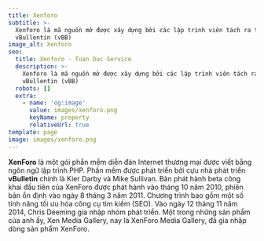 ```yaml
---
title: Xenforo
subtitle: >-
  Xenforo là mã nguồn mở được xây dựng bởi các lập trình viên tách ra từ nhóm
  vBullentin (vBB)
image_alt: Xenforo
seo:
  title: Xenforo - Tuan Duc Service
  description: >-
    Xenforo là mã nguồn mở được xây dựng bởi các lập trình viên tách ra từ nhóm
    vBullentin (vBB)
  robots: []
  extra:
    - name: 'og:image'
      value: images/xenforo.png
      keyName: property
      relativeUrl: true
template: page
image: images/xenforo.png
---
```

**XenForo** là một gói phần mềm diễn đàn Internet thương mại được viết bằng ngôn ngữ lập trình PHP. Phần mềm được phát triển bởi cựu nhà phát triển **vBulletin** chính là Kier Darby và Mike Sullivan. Bản phát hành beta công khai đầu tiên của XenForo được phát hành vào tháng 10 năm 2010, phiên bản ổn định vào ngày 8 tháng 3 năm 2011. Chương trình bao gồm một số tính năng tối ưu hóa công cụ tìm kiếm (SEO). Vào ngày 12 tháng 11 năm 2014, Chris Deeming gia nhập nhóm phát triển. Một trong những sản phẩm của anh ấy, Xen Media Gallery, nay là XenForo Media Gallery, đã gia nhập dòng sản phẩm XenForo.

